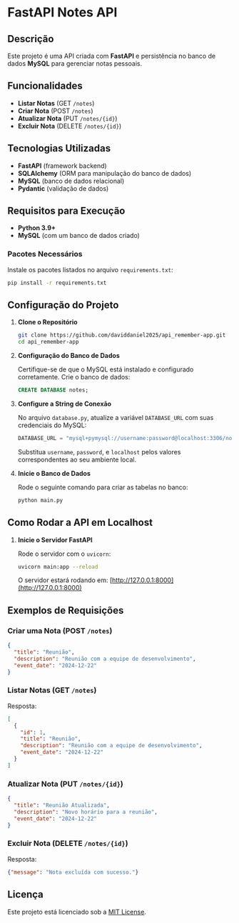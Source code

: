 # FastAPI Notes API

## Descrição
Este projeto é uma API criada com **FastAPI** e persistência no banco de dados **MySQL** para gerenciar notas pessoais.

## Funcionalidades

- **Listar Notas** (GET `/notes`)
- **Criar Nota** (POST `/notes`)
- **Atualizar Nota** (PUT `/notes/{id}`)
- **Excluir Nota** (DELETE `/notes/{id}`)

## Tecnologias Utilizadas

- **FastAPI** (framework backend)
- **SQLAlchemy** (ORM para manipulação do banco de dados)
- **MySQL** (banco de dados relacional)
- **Pydantic** (validação de dados)

## Requisitos para Execução

- **Python 3.9+**
- **MySQL** (com um banco de dados criado)

### Pacotes Necessários

Instale os pacotes listados no arquivo `requirements.txt`:

```bash
pip install -r requirements.txt
```

## Configuração do Projeto

1. **Clone o Repositório**

   ```bash
   git clone https://github.com/daviddaniel2025/api_remember-app.git
   cd api_remember-app
   ```

2. **Configuração do Banco de Dados**

   Certifique-se de que o MySQL está instalado e configurado corretamente. Crie o banco de dados:

   ```sql
   CREATE DATABASE notes;
   ```

3. **Configure a String de Conexão**

   No arquivo `database.py`, atualize a variável `DATABASE_URL` com suas credenciais do MySQL:

   ```python
   DATABASE_URL = "mysql+pymysql://username:password@localhost:3306/notes_db"
   ```

   Substitua `username`, `password`, e `localhost` pelos valores correspondentes ao seu ambiente local.

4. **Inicie o Banco de Dados**

   Rode o seguinte comando para criar as tabelas no banco:

   ```bash
   python main.py
   ```

## Como Rodar a API em Localhost

1. **Inicie o Servidor FastAPI**

   Rode o servidor com o `uvicorn`:

   ```bash
   uvicorn main:app --reload
   ```

   O servidor estará rodando em: [http://127.0.0.1:8000](http://127.0.0.1:8000)

## Exemplos de Requisições

### Criar uma Nota (POST `/notes`)

```json
{
  "title": "Reunião",
  "description": "Reunião com a equipe de desenvolvimento",
  "event_date": "2024-12-22"
}
```

### Listar Notas (GET `/notes`)

Resposta:

```json
[
  {
    "id": 1,
    "title": "Reunião",
    "description": "Reunião com a equipe de desenvolvimento",
    "event_date": "2024-12-22"
  }
]
```

### Atualizar Nota (PUT `/notes/{id}`)

```json
{
  "title": "Reunião Atualizada",
  "description": "Novo horário para a reunião",
  "event_date": "2024-12-22"
}
```

### Excluir Nota (DELETE `/notes/{id}`)

Resposta:

```json
{"message": "Nota excluída com sucesso."}
```

## Licença

Este projeto está licenciado sob a [MIT License](LICENSE).

